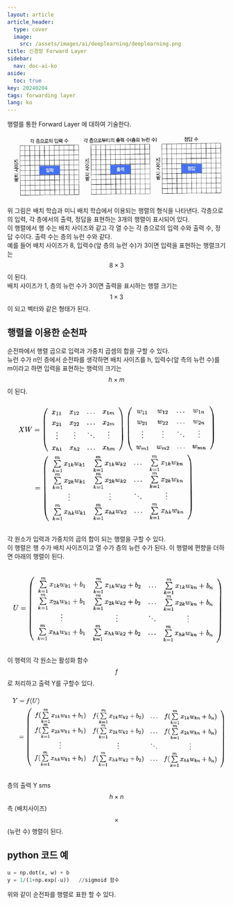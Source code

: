 ```yaml
---
layout: article
article_header:
  type: cover
  image:
    src: /assets/images/ai/deeplearning/deeplearning.png
title: 신경망 Forward Layer
sidebar:
  nav: doc-ai-ko
aside:
  toc: true
key: 20240204
tags: forwarding layer
lang: ko
---
```

행렬를 통한 Forward Layer 에 대하여 기술한다. 
<!--more-->
![Image](/assets/images/ai/deeplearning/matrix_layer.png)

위 그림은 배치 학습과 미니 배치 학습에서 이용되는 행렬의 형식을 나타낸다. 각층으로의 입력, 각 층에서의 출력, 정답을 표현하는 3개의 행렬이 표시되어 있다.   
이 행렬에서 행 수는 배치 사이즈와 같고 각 열 수는 각 층으로의 입력 수와 출력 수, 정답 수이다. 출력 수는 층의 뉴런 수와 같다.   
예를 들어 배치 사이즈가 8, 입력수(앞 층의 뉴런 수)가 3이면 입력을 표현하는 행렬크기는 $$8 \times 3$$이 된다.   
배치 사이즈가 1, 층의 뉴런 수가 3이면 출력을 표시하는 행렬 크기는 $$1 \times 3$$ 이 되고 벡터와 같은 형태가 된다.

## 행렬을 이용한 순천파
순전파에서 행렬 곱으로 입력과 가중치 곱셈의 합을 구할 수 있다.   
뉴런 수가 n인 층에서 순전파를 생각하면 배치 사이즈를 h, 입력수(앞 측의 뉴런 수)를 m이라고 하면 입력을 표현하는 행력의 크기는 $$h \times m$$ 이 된다.

![Image](/assets/images/ai/deeplearning/forward_matrix.png)

각 원소가 입력과 가중치의 곱의 합이 되는 행렬을 구할 수 있다.   
이 행렬은 행 수가 배치 사이즈이고 열 수가 층의 뉴런 수가 된다. 이 행렬에 편향을 더하면 아래의 행렬이 된다.

![Image](/assets/images/ai/deeplearning/forward_matrix_bias.png)

이 행력의 각 원소는 활성화 함수 $$f$$ 로 처리하고 출력 Y를 구할수 있다.

![Image](/assets/images/ai/deeplearning/forward_matrix_activate.png)

층의 출력 Y sms $$h \times n$$ 측 (배치사이즈) $$\times$$ (뉴런 수) 행렬이 된다. 

## python 코드 예
```python
u = np.dot(x, w) + b
y = 1/(1+np.exp(-u))   //sigmoid 함수
```

위와 같이 순전파를 행렬로 표한 할 수 있다.